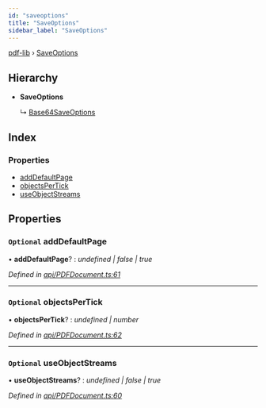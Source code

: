 ```yaml
---
id: "saveoptions"
title: "SaveOptions"
sidebar_label: "SaveOptions"
---
```


[pdf-lib](../index.md) › [SaveOptions](saveoptions.md)

## Hierarchy

* **SaveOptions**

  ↳ [Base64SaveOptions](base64saveoptions.md)

## Index

### Properties

* [addDefaultPage](saveoptions.md#optional-adddefaultpage)
* [objectsPerTick](saveoptions.md#optional-objectspertick)
* [useObjectStreams](saveoptions.md#optional-useobjectstreams)

## Properties

### `Optional` addDefaultPage

• **addDefaultPage**? : *undefined | false | true*

*Defined in [api/PDFDocument.ts:61](https://github.com/Hopding/pdf-lib/blob/e1fccea/src/api/PDFDocument.ts#L61)*

___

### `Optional` objectsPerTick

• **objectsPerTick**? : *undefined | number*

*Defined in [api/PDFDocument.ts:62](https://github.com/Hopding/pdf-lib/blob/e1fccea/src/api/PDFDocument.ts#L62)*

___

### `Optional` useObjectStreams

• **useObjectStreams**? : *undefined | false | true*

*Defined in [api/PDFDocument.ts:60](https://github.com/Hopding/pdf-lib/blob/e1fccea/src/api/PDFDocument.ts#L60)*
